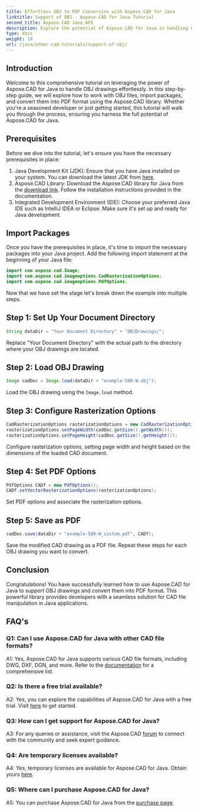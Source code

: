 ```yaml
---
title: Effortless OBJ to PDF Conversion with Aspose.CAD for Java
linktitle: Support of OBJ - Aspose.CAD for Java Tutorial
second_title: Aspose.CAD Java API
description: Explore the potential of Aspose.CAD for Java in handling OBJ drawings seamlessly. Convert effortlessly to PDF with our step-by-step guide.
type: docs
weight: 19
url: /java/other-cad-tutorials/support-of-obj/
---
```

## Introduction

Welcome to this comprehensive tutorial on leveraging the power of Aspose.CAD for Java to handle OBJ drawings effortlessly. In this step-by-step guide, we will explore how to work with OBJ files, import packages, and convert them into PDF format using the Aspose.CAD library. Whether you're a seasoned developer or just getting started, this tutorial will walk you through the process, ensuring you harness the full potential of Aspose.CAD for Java.

## Prerequisites

Before we dive into the tutorial, let's ensure you have the necessary prerequisites in place:
1. Java Development Kit (JDK): Ensure that you have Java installed on your system. You can download the latest JDK from [here](https://www.oracle.com/java/technologies/javase-downloads.html).
2. Aspose.CAD Library: Download the Aspose.CAD library for Java from the [download link](https://releases.aspose.com/cad/java/). Follow the installation instructions provided in the documentation.
3. Integrated Development Environment (IDE): Choose your preferred Java IDE such as IntelliJ IDEA or Eclipse. Make sure it's set up and ready for Java development.

## Import Packages

Once you have the prerequisites in place, it's time to import the necessary packages into your Java project. Add the following import statement at the beginning of your Java file:

```java
import com.aspose.cad.Image;
import com.aspose.cad.imageoptions.CadRasterizationOptions;
import com.aspose.cad.imageoptions.PdfOptions;
```

Now that we have set the stage let's break down the example into multiple steps.

## Step 1: Set Up Your Document Directory

```java
String dataDir = "Your Document Directory" + "OBJDrawings/";
```

Replace "Your Document Directory" with the actual path to the directory where your OBJ drawings are located.

## Step 2: Load OBJ Drawing

```java
Image cadDoc = Image.load(dataDir + "example-580-W.obj");
```

Load the OBJ drawing using the `Image.load` method.

## Step 3: Configure Rasterization Options

```java
CadRasterizationOptions rasterizationOptions = new CadRasterizationOptions();
rasterizationOptions.setPageWidth(cadDoc.getSize().getWidth());
rasterizationOptions.setPageHeight(cadDoc.getSize().getHeight());
```

Configure rasterization options, setting page width and height based on the dimensions of the loaded CAD document.

## Step 4: Set PDF Options

```java
PdfOptions CADf = new PdfOptions();
CADf.setVectorRasterizationOptions(rasterizationOptions);
```

Set PDF options and associate the rasterization options.

## Step 5: Save as PDF

```java
cadDoc.save(dataDir + "example-580-W_custom.pdf", CADf);
```

Save the modified CAD drawing as a PDF file.
Repeat these steps for each OBJ drawing you want to convert.

## Conclusion

Congratulations! You have successfully learned how to use Aspose.CAD for Java to support OBJ drawings and convert them into PDF format. This powerful library provides developers with a seamless solution for CAD file manipulation in Java applications.

## FAQ's

### Q1: Can I use Aspose.CAD for Java with other CAD file formats?

A1: Yes, Aspose.CAD for Java supports various CAD file formats, including DWG, DXF, DGN, and more. Refer to the [documentation](https://reference.aspose.com/cad/java/) for a comprehensive list.

### Q2: Is there a free trial available?

A2: Yes, you can explore the capabilities of Aspose.CAD for Java with a free trial. Visit [here](https://releases.aspose.com/) to get started.

### Q3: How can I get support for Aspose.CAD for Java?

A3: For any queries or assistance, visit the Aspose.CAD [forum](https://forum.aspose.com/c/cad/19) to connect with the community and seek expert guidance.

### Q4: Are temporary licenses available?

A4: Yes, temporary licenses are available for Aspose.CAD for Java. Obtain yours [here](https://purchase.aspose.com/temporary-license/).

### Q5: Where can I purchase Aspose.CAD for Java?

A5: You can purchase Aspose.CAD for Java from the [purchase page](https://purchase.aspose.com/buy).
